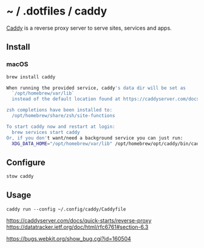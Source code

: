 # ~ / .dotfiles / caddy

[Caddy](https://caddyserver.com/) is a reverse proxy server to serve sites,
services and apps.

## Install

### macOS

```sh
brew install caddy
```

```sh
When running the provided service, caddy's data dir will be set as
  `/opt/homebrew/var/lib`
  instead of the default location found at https://caddyserver.com/docs/conventions#data-directory

zsh completions have been installed to:
  /opt/homebrew/share/zsh/site-functions

To start caddy now and restart at login:
  brew services start caddy
Or, if you don't want/need a background service you can just run:
  XDG_DATA_HOME="/opt/homebrew/var/lib" /opt/homebrew/opt/caddy/bin/caddy run --config /opt/homebrew/etc/Caddyfile
```


## Configure

```sh
stow caddy
```

## Usage

```
caddy run --config ~/.config/caddy/Caddyfile
```


https://caddyserver.com/docs/quick-starts/reverse-proxy
https://datatracker.ietf.org/doc/html/rfc6761#section-6.3

https://bugs.webkit.org/show_bug.cgi?id=160504
